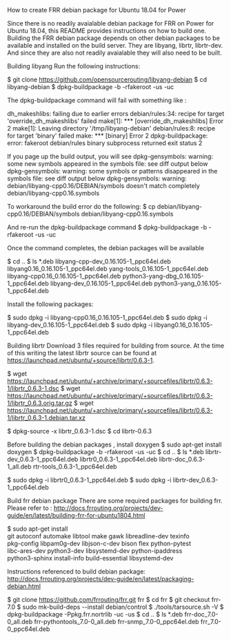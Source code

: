 How to create FRR debian package for Ubuntu 18.04 for Power

Since there is no readily avaialable debian package for FRR on Power for Ubuntu 18.04, this README provides instructions on how to build one. Building the FRR debian package depends on other debian packages to be available and installed on the build server. They are libyang, librtr, librtr-dev. And since they are also not readily avaialable they will also need to be built.

Building libyang
Run the following instructions:

$ git clone https://github.com/opensourcerouting/libyang-debian
$ cd libyang-debian
$ dpkg-buildpackage -b -rfakeroot -us -uc

The dpkg-buildpackage command will fail with something like :

dh_makeshlibs: failing due to earlier errors
debian/rules:34: recipe for target 'override_dh_makeshlibs' failed
make[1]: *** [override_dh_makeshlibs] Error 2
make[1]: Leaving directory '/tmp/libyang-debian'
debian/rules:8: recipe for target 'binary' failed
make: *** [binary] Error 2
dpkg-buildpackage: error: fakeroot debian/rules binary subprocess returned exit status 2


If you page up the build output, you will see
dpkg-gensymbols: warning: some new symbols appeared in the symbols file: see diff output below
dpkg-gensymbols: warning: some symbols or patterns disappeared in the symbols file: see diff output below
dpkg-gensymbols: warning: debian/libyang-cpp0.16/DEBIAN/symbols doesn't match completely debian/libyang-cpp0.16.symbols


To workaround the build error do the following: 
$ cp debian/libyang-cpp0.16/DEBIAN/symbols debian/libyang-cpp0.16.symbols

And re-run the dpkg-buildpackage command
$ dpkg-buildpackage -b -rfakeroot -us -uc

Once the command completes, the debian packages will be available

$ cd ..
$ ls *.deb
libyang-cpp-dev_0.16.105-1_ppc64el.deb  libyang0.16_0.16.105-1_ppc64el.deb       yang-tools_0.16.105-1_ppc64el.deb
libyang-cpp0.16_0.16.105-1_ppc64el.deb  python3-yang-dbg_0.16.105-1_ppc64el.deb
libyang-dev_0.16.105-1_ppc64el.deb      python3-yang_0.16.105-1_ppc64el.deb

Install the following packages:

$ sudo dpkg -i  libyang-cpp0.16_0.16.105-1_ppc64el.deb 
$ sudo dpkg -i  libyang-dev_0.16.105-1_ppc64el.deb
$ sudo dpkg -i  libyang0.16_0.16.105-1_ppc64el.deb

Building librtr
Download 3 files required for building from source. At the time of this writing the latest librtr source can be found at https://launchpad.net/ubuntu/+source/librtr/0.6.3-1.

$ wget https://launchpad.net/ubuntu/+archive/primary/+sourcefiles/librtr/0.6.3-1/librtr_0.6.3-1.dsc
$ wget https://launchpad.net/ubuntu/+archive/primary/+sourcefiles/librtr/0.6.3-1/librtr_0.6.3.orig.tar.gz
$ wget https://launchpad.net/ubuntu/+archive/primary/+sourcefiles/librtr/0.6.3-1/librtr_0.6.3-1.debian.tar.xz

$ dpkg-source -x librtr_0.6.3-1.dsc
$ cd librtr-0.6.3

Before building the debian packages , install doxygen
$ sudo apt-get install doxygen
$ dpkg-buildpackage -b -rfakeroot -us -uc
$ cd ..
$ ls *.deb
librtr-dev_0.6.3-1_ppc64el.deb  librtr0_0.6.3-1_ppc64el.deb
librtr-doc_0.6.3-1_all.deb      rtr-tools_0.6.3-1_ppc64el.deb

$ sudo dpkg -i librtr0_0.6.3-1_ppc64el.deb
$ sudo dpkg -i librtr-dev_0.6.3-1_ppc64el.deb

Build frr debian package
There are some required packages for building frr. Please refer to :
http://docs.frrouting.org/projects/dev-guide/en/latest/building-frr-for-ubuntu1804.html

$ sudo apt-get install \
   git autoconf automake libtool make gawk libreadline-dev texinfo \
   pkg-config libpam0g-dev libjson-c-dev bison flex python-pytest \
   libc-ares-dev python3-dev libsystemd-dev python-ipaddress \
   python3-sphinx install-info build-essential libsystemd-dev


Instructions referenced to build debian package: 
http://docs.frrouting.org/projects/dev-guide/en/latest/packaging-debian.html

$ git clone https://github.com/frrouting/frr.git frr
$ cd frr 
$ git checkout frr-7.0
$ sudo mk-build-deps --install debian/control
$ ./tools/tarsource.sh -V
$ dpkg-buildpackage -Ppkg.frr.nortrlib -uc -us 
$ cd ..
$ ls *.deb
frr-doc_7.0-0_all.deb  frr-pythontools_7.0-0_all.deb  frr-snmp_7.0-0_ppc64el.deb  frr_7.0-0_ppc64el.deb
